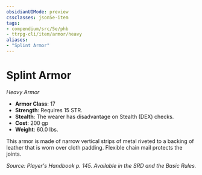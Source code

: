 ```yaml
---
obsidianUIMode: preview
cssclasses: json5e-item
tags:
- compendium/src/5e/phb
- ttrpg-cli/item/armor/heavy
aliases: 
- "Splint Armor"
---
```

# Splint Armor
*Heavy Armor*  

- **Armor Class**: 17
- **Strength**: Requires 15 STR.
- **Stealth**: The wearer has disadvantage on Stealth (DEX) checks.
- **Cost**: 200 gp
- **Weight**: 60.0 lbs.

This armor is made of narrow vertical strips of metal riveted to a backing of leather that is worn over cloth padding. Flexible chain mail protects the joints.

*Source: Player's Handbook p. 145. Available in the SRD and the Basic Rules.*